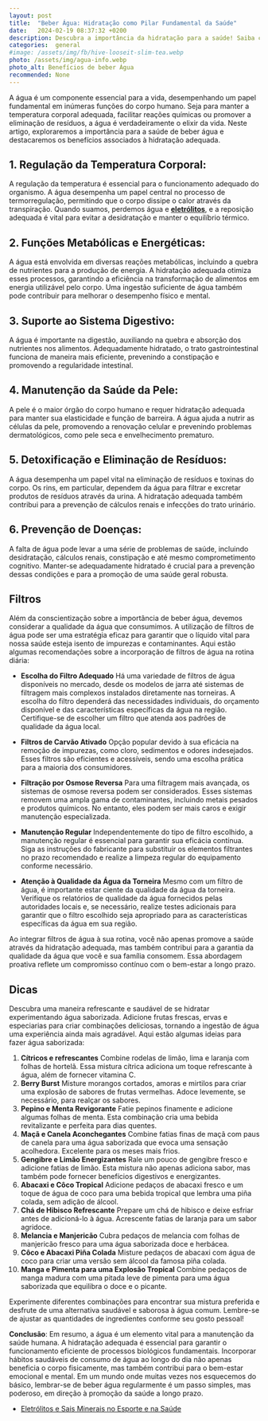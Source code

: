 ```yaml
---
layout: post
title:  "Beber Água: Hidratação como Pilar Fundamental da Saúde"
date:   2024-02-19 08:37:32 +0200
description: Descubra a importância da hidratação para a saúde! Saiba como a água regula a temperatura corporal, apoia funções metabólicas, digestão, saúde da pele, detoxificação e prevenção de doenças.
categories:  general
#image: /assets/img/fb/hive-looseit-slim-tea.webp
photo: /assets/img/agua-info.webp
photo_alt: Benefícios de beber Água 
recommended: None
---
```

A água é um componente essencial para a vida, desempenhando um papel fundamental em inúmeras funções do corpo humano. 
Seja para manter a temperatura corporal adequada, facilitar reações químicas ou promover a eliminação de resíduos, 
a água é verdadeiramente o elixir da vida. Neste artigo, exploraremos a importância para a saúde de beber água e 
destacaremos os benefícios associados à hidratação adequada.

## 1. Regulação da Temperatura Corporal:
   A regulação da temperatura é essencial para o funcionamento adequado do organismo. A água desempenha um papel central no 
   processo de termorregulação, permitindo que o corpo dissipe o calor através da transpiração. Quando suamos, perdemos água 
   e **[eletrólitos](https://brilhointerior.com/general/2023/11/21/eletr%C3%B3litos-e-sais-minerais-no-esporte-e-na-sa%C3%BAde.html)**, e a reposição adequada é vital para evitar a desidratação e manter o equilíbrio térmico.
## 2. Funções Metabólicas e Energéticas:
   A água está envolvida em diversas reações metabólicas, incluindo a quebra de nutrientes para a produção de energia. 
   A hidratação adequada otimiza esses processos, garantindo a eficiência na transformação de alimentos em energia utilizável 
   pelo corpo. Uma ingestão suficiente de água também pode contribuir para melhorar o desempenho físico e mental.
## 3. Suporte ao Sistema Digestivo:
   A água é importante na digestão, auxiliando na quebra e absorção dos nutrientes nos alimentos. Adequadamente hidratado, 
   o trato gastrointestinal funciona de maneira mais eficiente, prevenindo a constipação e promovendo a regularidade intestinal.
## 4. Manutenção da Saúde da Pele:
   A pele é o maior órgão do corpo humano e requer hidratação adequada para manter sua elasticidade e função de barreira. 
   A água ajuda a nutrir as células da pele, promovendo a renovação celular e prevenindo problemas dermatológicos, como 
   pele seca e envelhecimento prematuro.
## 5. Detoxificação e Eliminação de Resíduos:
   A água desempenha um papel vital na eliminação de resíduos e toxinas do corpo. Os rins, em particular, dependem da água 
   para filtrar e excretar produtos de resíduos através da urina. A hidratação adequada também contribui para a prevenção 
   de cálculos renais e infecções do trato urinário.
## 6. Prevenção de Doenças:
   A falta de água pode levar a uma série de problemas de saúde, incluindo desidratação, cálculos renais, constipação e 
   até mesmo comprometimento cognitivo. Manter-se adequadamente hidratado é crucial para a prevenção dessas condições e 
   para a promoção de uma saúde geral robusta.

## Filtros
Além da conscientização sobre a importância de beber água, devemos considerar a qualidade da água que consumimos. 
A utilização de filtros de água pode ser uma estratégia eficaz para garantir que o líquido vital para nossa saúde esteja 
isento de impurezas e contaminantes. Aqui estão algumas recomendações sobre a incorporação de filtros de água na rotina diária:

- **Escolha do Filtro Adequado** Há uma variedade de filtros de água disponíveis no mercado, desde os modelos de jarra 
  até sistemas de filtragem mais complexos instalados diretamente nas torneiras. A escolha do filtro dependerá das 
  necessidades individuais, do orçamento disponível e das características específicas da água na região. 
  Certifique-se de escolher um filtro que atenda aos padrões de qualidade da água local.

- **Filtros de Carvão Ativado** Opção popular devido à sua eficácia na remoção de impurezas, como cloro, sedimentos e 
  odores indesejados. Esses filtros são eficientes e acessíveis, sendo uma escolha prática para a maioria dos consumidores.

- **Filtração por Osmose Reversa** Para uma filtragem mais avançada, os sistemas de osmose reversa podem ser considerados. 
  Esses sistemas removem uma ampla gama de contaminantes, incluindo metais pesados e produtos químicos. No entanto, eles 
  podem ser mais caros e exigir manutenção especializada.

- **Manutenção Regular**  Independentemente do tipo de filtro escolhido, a manutenção regular é essencial para garantir 
  sua eficácia contínua. Siga as instruções do fabricante para substituir os elementos filtrantes no prazo recomendado 
  e realize a limpeza regular do equipamento conforme necessário.

- **Atenção à Qualidade da Água da Torneira** Mesmo com um filtro de água, é importante estar ciente da qualidade da água 
  da torneira. Verifique os relatórios de qualidade da água fornecidos pelas autoridades locais e, se necessário, realize 
  testes adicionais para garantir que o filtro escolhido seja apropriado para as características específicas da água em sua região.
  
Ao integrar filtros de água à sua rotina, você não apenas promove a saúde através da hidratação adequada, mas também contribui 
para a garantia da qualidade da água que você e sua família consomem. 
Essa abordagem proativa reflete um compromisso contínuo com o bem-estar a longo prazo.


## Dicas

Descubra uma maneira refrescante e saudável de se hidratar experimentando água saborizada. Adicione frutas frescas, 
ervas e especiarias para criar combinações deliciosas, tornando a ingestão de água uma experiência ainda mais agradável.
Aqui estão algumas ideias para fazer água saborizada:

1. **Cítricos e refrescantes** Combine rodelas de limão, lima e laranja com folhas de hortelã. Essa mistura cítrica 
  adiciona um toque refrescante à água, além de fornecer vitamina C.
2. **Berry Burst** Misture morangos cortados, amoras e mirtilos para criar uma explosão de sabores de frutas vermelhas. 
  Adoce levemente, se necessário, para realçar os sabores.
3. **Pepino e Menta Revigorante** Fatie pepinos finamente e adicione algumas folhas de menta. Esta combinação cria uma 
 bebida revitalizante e perfeita para dias quentes.
4. **Maçã e Canela Aconchegantes** Combine fatias finas de maçã com paus de canela para uma água saborizada que 
 evoca uma sensação acolhedora. Excelente para os meses mais frios.
5. **Gengibre e Limão Energizantes** Rale um pouco de gengibre fresco e adicione fatias de limão. Esta mistura não 
 apenas adiciona sabor, mas também pode fornecer benefícios digestivos e energizantes.
6. **Abacaxi e Côco Tropical** Adicione pedaços de abacaxi fresco e um toque de água de coco para uma bebida tropical 
 que lembra uma piña colada, sem adição de álcool.
7. **Chá de Hibisco Refrescante** Prepare um chá de hibisco e deixe esfriar antes de adicioná-lo à água. Acrescente fatias 
 de laranja para um sabor agridoce.
8. **Melancia e Manjericão** Cubra pedaços de melancia com folhas de manjericão fresco para uma água saborizada doce e herbácea.
9. **Côco e Abacaxi Piña Colada** Misture pedaços de abacaxi com água de coco para criar uma versão sem álcool da famosa piña colada.
10. **Manga e Pimenta para uma Explosão Tropical** Combine pedaços de manga madura com uma pitada leve de pimenta para uma água saborizada que equilibra o doce e o picante.
    
Experimente diferentes combinações para encontrar sua mistura preferida e desfrute de uma alternativa saudável e saborosa à água comum. Lembre-se de ajustar as quantidades de ingredientes conforme seu gosto pessoal!

**Conclusão**:
Em resumo, a água é um elemento vital para a manutenção da saúde humana. A hidratação adequada é essencial para garantir o funcionamento eficiente de processos biológicos fundamentais. Incorporar hábitos saudáveis de consumo de água ao longo do dia não apenas beneficia o corpo fisicamente, mas também contribui para o bem-estar emocional e mental. Em um mundo onde muitas vezes nos esquecemos do básico, lembrar-se de beber água regularmente é um passo simples, mas poderoso, em direção à promoção da saúde a longo prazo.


 - [Eletrólitos e Sais Minerais no Esporte e na Saúde](https://brilhointerior.com/general/2023/11/21/eletr%C3%B3litos-e-sais-minerais-no-esporte-e-na-sa%C3%BAde.html)
